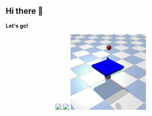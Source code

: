 ## Hi there 👋


**Let's go!**
<div align="center">
    <img src="gif/7_1750689860-ezgif.com-video-to-gif-converter.gif" width="200">
    <img src="gif/6_1750689850-ezgif.com-video-to-gif-converter.gif" width="200">
    <img src="gif/trained_model-ezgif.com-crop.gif" width="200">
</div>

<!--
**anOrangeCat3/anOrangeCat3** is a ✨ _special_ ✨ repository because its `README.md` (this file) appears on your GitHub profile.

Here are some ideas to get you started:

- 🔭 I’m currently working on ...
- 🌱 I’m currently learning ...
- 👯 I’m looking to collaborate on ...
- 🤔 I’m looking for help with ...
- 💬 Ask me about ...
- 📫 How to reach me: ...
- 😄 Pronouns: ...
- ⚡ Fun fact: ...
-->


